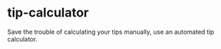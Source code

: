 # tip-calculator
Save the trouble of calculating your tips manually, use an automated tip calculator.
